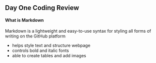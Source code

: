 ## Day One Coding Review
#### What is Markdown
Markdown is a lightweight and easy-to-use syntax for styling all forms of writing on the GitHub platform
- helps style text and structure webpage
- controls bold and italic fonts
- able to create tables and add images

